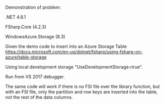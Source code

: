 Demonstration of problem:

.NET 4.6.1

FSharp.Core (4.2.3)

WindowsAzure.Storage (8.3)

Given the demo code to insert into an Azure Storage Table https://docs.microsoft.com/en-us/dotnet/fsharp/using-fsharp-on-azure/table-storage

Using local development storage "UseDevelopmentStorage=true".

Run from VS 2017 debugger.

The same code will work if there is no FSI file over the library function, but with an FSI file, only the partition and row keys are inserted into the table, not the rest of the data columns.